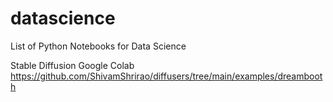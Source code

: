 # datascience

List of Python Notebooks for Data Science


Stable Diffusion Google Colab
https://github.com/ShivamShrirao/diffusers/tree/main/examples/dreambooth
